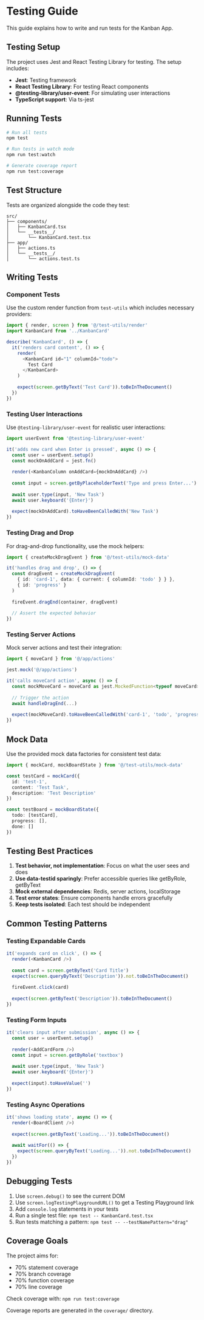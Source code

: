 # Testing Guide

This guide explains how to write and run tests for the Kanban App.

## Testing Setup

The project uses Jest and React Testing Library for testing. The setup includes:

- **Jest**: Testing framework
- **React Testing Library**: For testing React components
- **@testing-library/user-event**: For simulating user interactions
- **TypeScript support**: Via ts-jest

## Running Tests

```bash
# Run all tests
npm test

# Run tests in watch mode
npm run test:watch

# Generate coverage report
npm run test:coverage
```

## Test Structure

Tests are organized alongside the code they test:

```
src/
├── components/
│   ├── KanbanCard.tsx
│   └── __tests__/
│       └── KanbanCard.test.tsx
├── app/
│   ├── actions.ts
│   └── __tests__/
│       └── actions.test.ts
```

## Writing Tests

### Component Tests

Use the custom render function from `test-utils` which includes necessary providers:

```typescript
import { render, screen } from '@/test-utils/render'
import KanbanCard from '../KanbanCard'

describe('KanbanCard', () => {
  it('renders card content', () => {
    render(
      <KanbanCard id="1" columnId="todo">
        Test Card
      </KanbanCard>
    )
    
    expect(screen.getByText('Test Card')).toBeInTheDocument()
  })
})
```

### Testing User Interactions

Use `@testing-library/user-event` for realistic user interactions:

```typescript
import userEvent from '@testing-library/user-event'

it('adds new card when Enter is pressed', async () => {
  const user = userEvent.setup()
  const mockOnAddCard = jest.fn()
  
  render(<KanbanColumn onAddCard={mockOnAddCard} />)
  
  const input = screen.getByPlaceholderText('Type and press Enter...')
  
  await user.type(input, 'New Task')
  await user.keyboard('{Enter}')
  
  expect(mockOnAddCard).toHaveBeenCalledWith('New Task')
})
```

### Testing Drag and Drop

For drag-and-drop functionality, use the mock helpers:

```typescript
import { createMockDragEvent } from '@/test-utils/mock-data'

it('handles drag and drop', () => {
  const dragEvent = createMockDragEvent(
    { id: 'card-1', data: { current: { columnId: 'todo' } } },
    { id: 'progress' }
  )
  
  fireEvent.dragEnd(container, dragEvent)
  
  // Assert the expected behavior
})
```

### Testing Server Actions

Mock server actions and test their integration:

```typescript
import { moveCard } from '@/app/actions'

jest.mock('@/app/actions')

it('calls moveCard action', async () => {
  const mockMoveCard = moveCard as jest.MockedFunction<typeof moveCard>
  
  // Trigger the action
  await handleDragEnd(...)
  
  expect(mockMoveCard).toHaveBeenCalledWith('card-1', 'todo', 'progress')
})
```

## Mock Data

Use the provided mock data factories for consistent test data:

```typescript
import { mockCard, mockBoardState } from '@/test-utils/mock-data'

const testCard = mockCard({
  id: 'test-1',
  content: 'Test Task',
  description: 'Test Description'
})

const testBoard = mockBoardState({
  todo: [testCard],
  progress: [],
  done: []
})
```

## Testing Best Practices

1. **Test behavior, not implementation**: Focus on what the user sees and does
2. **Use data-testid sparingly**: Prefer accessible queries like getByRole, getByText
3. **Mock external dependencies**: Redis, server actions, localStorage
4. **Test error states**: Ensure components handle errors gracefully
5. **Keep tests isolated**: Each test should be independent

## Common Testing Patterns

### Testing Expandable Cards

```typescript
it('expands card on click', () => {
  render(<KanbanCard />)
  
  const card = screen.getByText('Card Title')
  expect(screen.queryByText('Description')).not.toBeInTheDocument()
  
  fireEvent.click(card)
  
  expect(screen.getByText('Description')).toBeInTheDocument()
})
```

### Testing Form Inputs

```typescript
it('clears input after submission', async () => {
  const user = userEvent.setup()
  
  render(<AddCardForm />)
  const input = screen.getByRole('textbox')
  
  await user.type(input, 'New Task')
  await user.keyboard('{Enter}')
  
  expect(input).toHaveValue('')
})
```

### Testing Async Operations

```typescript
it('shows loading state', async () => {
  render(<BoardClient />)
  
  expect(screen.getByText('Loading...')).toBeInTheDocument()
  
  await waitFor(() => {
    expect(screen.queryByText('Loading...')).not.toBeInTheDocument()
  })
})
```

## Debugging Tests

1. Use `screen.debug()` to see the current DOM
2. Use `screen.logTestingPlaygroundURL()` to get a Testing Playground link
3. Add `console.log` statements in your tests
4. Run a single test file: `npm test -- KanbanCard.test.tsx`
5. Run tests matching a pattern: `npm test -- --testNamePattern="drag"`

## Coverage Goals

The project aims for:
- 70% statement coverage
- 70% branch coverage
- 70% function coverage
- 70% line coverage

Check coverage with: `npm run test:coverage`

Coverage reports are generated in the `coverage/` directory.